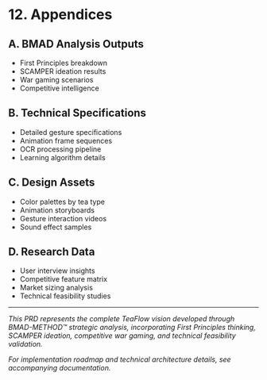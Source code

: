 # 12. Appendices

## A. BMAD Analysis Outputs
- First Principles breakdown
- SCAMPER ideation results
- War gaming scenarios
- Competitive intelligence

## B. Technical Specifications
- Detailed gesture specifications
- Animation frame sequences
- OCR processing pipeline
- Learning algorithm details

## C. Design Assets
- Color palettes by tea type
- Animation storyboards
- Gesture interaction videos
- Sound effect samples

## D. Research Data
- User interview insights
- Competitive feature matrix
- Market sizing analysis
- Technical feasibility studies

---

*This PRD represents the complete TeaFlow vision developed through BMAD-METHOD™ strategic analysis, incorporating First Principles thinking, SCAMPER ideation, competitive war gaming, and technical feasibility validation.*

*For implementation roadmap and technical architecture details, see accompanying documentation.*